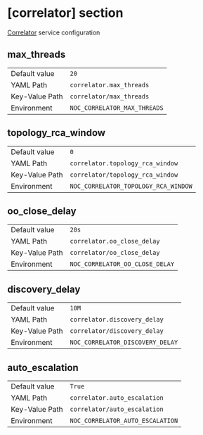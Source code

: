 # [correlator] section

[Correlator](../services-reference/correlator.md) service configuration

## max_threads

|                |                              |
| -------------- | ---------------------------- |
| Default value  | `20`                         |
| YAML Path      | `correlator.max_threads`     |
| Key-Value Path | `correlator/max_threads`     |
| Environment    | `NOC_CORRELATOR_MAX_THREADS` |

## topology_rca_window

|                |                                      |
| -------------- | ------------------------------------ |
| Default value  | `0`                                  |
| YAML Path      | `correlator.topology_rca_window`     |
| Key-Value Path | `correlator/topology_rca_window`     |
| Environment    | `NOC_CORRELATOR_TOPOLOGY_RCA_WINDOW` |

## oo_close_delay

|                |                                 |
| -------------- | ------------------------------- |
| Default value  | `20s`                           |
| YAML Path      | `correlator.oo_close_delay`     |
| Key-Value Path | `correlator/oo_close_delay`     |
| Environment    | `NOC_CORRELATOR_OO_CLOSE_DELAY` |

## discovery_delay

|                |                                  |
| -------------- | -------------------------------- |
| Default value  | `10M`                            |
| YAML Path      | `correlator.discovery_delay`     |
| Key-Value Path | `correlator/discovery_delay`     |
| Environment    | `NOC_CORRELATOR_DISCOVERY_DELAY` |

## auto_escalation

|                |                                  |
| -------------- | -------------------------------- |
| Default value  | `True`                           |
| YAML Path      | `correlator.auto_escalation`     |
| Key-Value Path | `correlator/auto_escalation`     |
| Environment    | `NOC_CORRELATOR_AUTO_ESCALATION` |
